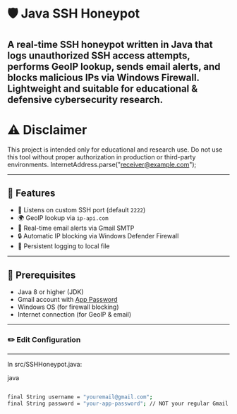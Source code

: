 # 🛡️ Java SSH Honeypot

A real-time SSH honeypot written in Java that logs unauthorized SSH access attempts, performs GeoIP lookup, sends email alerts, and blocks malicious IPs via Windows Firewall. Lightweight and suitable for educational & defensive cybersecurity research.
---
# ⚠️ Disclaimer

This project is intended only for educational and research use.
Do not use this tool without proper authorization in production or third-party environments.
InternetAddress.parse("receiver@example.com");

---

## 🚀 Features

- 🎯 Listens on custom SSH port (default `2222`)
- 🌍 GeoIP lookup via `ip-api.com`
- 📧 Real-time email alerts via Gmail SMTP
- 🔒 Automatic IP blocking via Windows Defender Firewall
- 📝 Persistent logging to local file

---

## 🔧 Prerequisites

- Java 8 or higher (JDK)
- Gmail account with [App Password](https://myaccount.google.com/apppasswords)
- Windows OS (for firewall blocking)
- Internet connection (for GeoIP & email)

---
### ✏️ Edit Configuration
---

In src/SSHHoneypot.java:

java
```bash

final String username = "youremail@gmail.com";
final String password = "your-app-password"; // NOT your regular Gmail password


